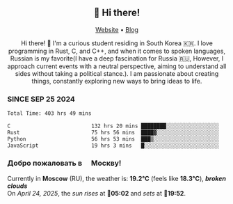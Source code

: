 <h2 align="center">👋 Hi there!</h2>
<p align="center">
  <a href="https://urdekcah.ru">Website</a> •
  <a href="https://urdekcah.blog">Blog</a>
</p>

<p align="center">
  Hi there! 👋 I'm a curious student residing in South Korea 🇰🇷. I love programming in Rust, C, and C++, and when it comes to spoken languages, Russian is my favorite(I have a deep fascination for Russia 🇷🇺, However, I approach current events with a neutral perspective, aiming to understand all sides without taking a political stance.). I am passionate about creating things, constantly exploring new ways to bring ideas to life.
</p>

### SINCE SEP 25 2024
<!--START_SECTION:waka-->
<!--LAST_WAKA_UPDATE:2025-04-23 18:09:47-->
```txt
Total Time: 403 hrs 49 mins

C                          132 hrs 20 mins ████████░░░░░░░░░░░░░░░░░   31.88 %
Rust                       75 hrs 56 mins  ████▓░░░░░░░░░░░░░░░░░░░░   18.29 %
Python                     56 hrs 53 mins  ███▒░░░░░░░░░░░░░░░░░░░░░   13.70 %
JavaScript                 19 hrs 3 mins   █░░░░░░░░░░░░░░░░░░░░░░░░   04.59 %
```
<!--END_SECTION:waka-->

<h3>Добро пожаловать в <img src="https://cdn-icons-png.flaticon.com/512/197/197408.png" width="13"/> Москву!</h3>

<!--START_SECTION:weather:moscow-->
<!--LAST_WEATHER_UPDATE:2025-04-24 15:08:04-->
Currently in **Moscow** (RU), the weather is: **19.2°C** (feels like **18.3°C**), ***broken clouds***<br/>
On *April 24, 2025*, the *sun rises* at 🌅**05:02** and *sets* at 🌇**19:52**.
<!--END_SECTION:weather-->
